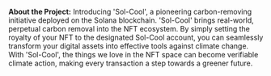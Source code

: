 **About the Project:**
Introducing 'Sol-Cool', a pioneering carbon-removing initiative deployed on the Solana blockchain. 'Sol-Cool' brings real-world, perpetual carbon removal into the NFT ecosystem.
By simply setting the royalty of your NFT to the designated Sol-Cool account, you can seamlessly transform your digital assets into effective tools against climate change. With 'Sol-Cool',
the things we love in the NFT space can become verifiable climate action, making every transaction a step towards a greener future. 
